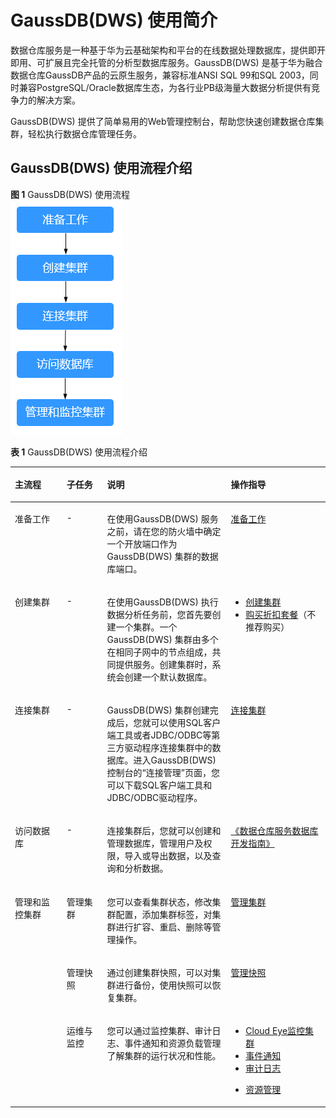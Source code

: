 # GaussDB\(DWS\) 使用简介<a name="ZH-CN_TOPIC_0000001405636742"></a>

数据仓库服务是一种基于华为云基础架构和平台的在线数据处理数据库，提供即开即用、可扩展且完全托管的分析型数据库服务。GaussDB\(DWS\) 是基于华为融合数据仓库GaussDB产品的云原生服务，兼容标准ANSI SQL 99和SQL 2003，同时兼容PostgreSQL/Oracle数据库生态，为各行业PB级海量大数据分析提供有竞争力的解决方案。

GaussDB\(DWS\) 提供了简单易用的Web管理控制台，帮助您快速创建数据仓库集群，轻松执行数据仓库管理任务。

## GaussDB\(DWS\) 使用流程介绍<a name="section9634183414258"></a>

**图 1**  GaussDB\(DWS\) 使用流程<a name="fig186511135153710"></a>  
![](figures/GaussDB(DWS)-使用流程.png "GaussDB(DWS)-使用流程")

**表 1**  GaussDB\(DWS\) 使用流程介绍

<a name="table118042014131911"></a>
<table><thead align="left"><tr id="row980471411194"><th class="cellrowborder" valign="top" width="16.41%" id="mcps1.2.5.1.1"><p id="p180431491916"><a name="p180431491916"></a><a name="p180431491916"></a>主流程</p>
</th>
<th class="cellrowborder" valign="top" width="12.879999999999999%" id="mcps1.2.5.1.2"><p id="p18804201401918"><a name="p18804201401918"></a><a name="p18804201401918"></a>子任务</p>
</th>
<th class="cellrowborder" valign="top" width="39.269999999999996%" id="mcps1.2.5.1.3"><p id="p18804514181919"><a name="p18804514181919"></a><a name="p18804514181919"></a>说明</p>
</th>
<th class="cellrowborder" valign="top" width="31.44%" id="mcps1.2.5.1.4"><p id="p68040141197"><a name="p68040141197"></a><a name="p68040141197"></a>操作指导</p>
</th>
</tr>
</thead>
<tbody><tr id="row569524210342"><td class="cellrowborder" valign="top" width="16.41%" headers="mcps1.2.5.1.1 "><p id="p13695174233413"><a name="p13695174233413"></a><a name="p13695174233413"></a>准备工作</p>
</td>
<td class="cellrowborder" valign="top" width="12.879999999999999%" headers="mcps1.2.5.1.2 "><p id="p1069513425343"><a name="p1069513425343"></a><a name="p1069513425343"></a>-</p>
</td>
<td class="cellrowborder" valign="top" width="39.269999999999996%" headers="mcps1.2.5.1.3 "><p id="p2962165851212"><a name="p2962165851212"></a><a name="p2962165851212"></a>在使用GaussDB(DWS) 服务之前，请在您的防火墙中确定一个开放端口作为GaussDB(DWS) 集群的数据库端口。</p>
</td>
<td class="cellrowborder" valign="top" width="31.44%" headers="mcps1.2.5.1.4 "><p id="p1869515425343"><a name="p1869515425343"></a><a name="p1869515425343"></a><a href="准备工作.md">准备工作</a></p>
</td>
</tr>
<tr id="row1780491461916"><td class="cellrowborder" valign="top" width="16.41%" headers="mcps1.2.5.1.1 "><p id="p13805171415198"><a name="p13805171415198"></a><a name="p13805171415198"></a>创建集群</p>
</td>
<td class="cellrowborder" valign="top" width="12.879999999999999%" headers="mcps1.2.5.1.2 "><p id="p47593523814"><a name="p47593523814"></a><a name="p47593523814"></a>-</p>
</td>
<td class="cellrowborder" valign="top" width="39.269999999999996%" headers="mcps1.2.5.1.3 "><p id="p126301614114213"><a name="p126301614114213"></a><a name="p126301614114213"></a>在使用GaussDB(DWS) 执行数据分析任务前，您首先要创建一个集群。一个GaussDB(DWS) 集群由多个在相同子网中的节点组成，共同提供服务。创建集群时，系统会创建一个默认数据库。</p>
</td>
<td class="cellrowborder" valign="top" width="31.44%" headers="mcps1.2.5.1.4 "><a name="ul665919136919"></a><a name="ul665919136919"></a><ul id="ul665919136919"><li><a href="创建集群.md">创建集群</a></li><li><a href="购买折扣套餐.md">购买折扣套餐</a><span id="ph2036011558312"><a name="ph2036011558312"></a><a name="ph2036011558312"></a>（不推荐购买）</span></li></ul>
</td>
</tr>
<tr id="row7867168102818"><td class="cellrowborder" valign="top" width="16.41%" headers="mcps1.2.5.1.1 "><p id="p10115122932111"><a name="p10115122932111"></a><a name="p10115122932111"></a>连接集群</p>
</td>
<td class="cellrowborder" valign="top" width="12.879999999999999%" headers="mcps1.2.5.1.2 "><p id="p208671189283"><a name="p208671189283"></a><a name="p208671189283"></a>-</p>
</td>
<td class="cellrowborder" valign="top" width="39.269999999999996%" headers="mcps1.2.5.1.3 "><p id="p7189125020373"><a name="p7189125020373"></a><a name="p7189125020373"></a>GaussDB(DWS) 集群创建完成后，您就可以使用SQL客户端工具或者JDBC/ODBC等第三方驱动程序连接集群中的数据库。进入GaussDB(DWS) 控制台的“连接管理”页面，您可以下载SQL客户端工具和JDBC/ODBC驱动程序。</p>
</td>
<td class="cellrowborder" valign="top" width="31.44%" headers="mcps1.2.5.1.4 "><p id="p142272563325"><a name="p142272563325"></a><a name="p142272563325"></a><a href="连接集群的方式.md">连接集群</a></p>
</td>
</tr>
<tr id="row193781041152120"><td class="cellrowborder" valign="top" width="16.41%" headers="mcps1.2.5.1.1 "><p id="p837864152110"><a name="p837864152110"></a><a name="p837864152110"></a>访问数据库</p>
</td>
<td class="cellrowborder" valign="top" width="12.879999999999999%" headers="mcps1.2.5.1.2 "><p id="p10378114132116"><a name="p10378114132116"></a><a name="p10378114132116"></a>-</p>
</td>
<td class="cellrowborder" valign="top" width="39.269999999999996%" headers="mcps1.2.5.1.3 "><p id="p173788411212"><a name="p173788411212"></a><a name="p173788411212"></a>连接集群后，您就可以创建和管理数据库，管理用户及权限，导入或导出数据，以及查询和分析数据。</p>
</td>
<td class="cellrowborder" valign="top" width="31.44%" headers="mcps1.2.5.1.4 "><p id="p13156361070"><a name="p13156361070"></a><a name="p13156361070"></a><a href="https://support.huaweicloud.com/qs-dws/dws_01_1016.html" target="_blank" rel="noopener noreferrer">《数据仓库服务数据库开发指南》</a></p>
</td>
</tr>
<tr id="row860511553219"><td class="cellrowborder" rowspan="3" valign="top" width="16.41%" headers="mcps1.2.5.1.1 "><p id="p860513551216"><a name="p860513551216"></a><a name="p860513551216"></a>管理和监控集群</p>
<p id="p1786973731516"><a name="p1786973731516"></a><a name="p1786973731516"></a></p>
<p id="p38691437161517"><a name="p38691437161517"></a><a name="p38691437161517"></a></p>
</td>
<td class="cellrowborder" valign="top" width="12.879999999999999%" headers="mcps1.2.5.1.2 "><p id="p156054553217"><a name="p156054553217"></a><a name="p156054553217"></a>管理集群</p>
</td>
<td class="cellrowborder" valign="top" width="39.269999999999996%" headers="mcps1.2.5.1.3 "><p id="p2580842184411"><a name="p2580842184411"></a><a name="p2580842184411"></a>您可以查看集群状态，修改集群配置，添加集群标签，对集群进行扩容、重启、删除等管理操作。</p>
</td>
<td class="cellrowborder" valign="top" width="31.44%" headers="mcps1.2.5.1.4 "><p id="p6913258125512"><a name="p6913258125512"></a><a name="p6913258125512"></a><a href="登录GaussDB(DWS)管理控制台.md">管理集群</a></p>
</td>
</tr>
<tr id="row18970322194014"><td class="cellrowborder" valign="top" headers="mcps1.2.5.1.1 "><p id="p59704229407"><a name="p59704229407"></a><a name="p59704229407"></a>管理快照</p>
</td>
<td class="cellrowborder" valign="top" headers="mcps1.2.5.1.2 "><p id="p10970522124011"><a name="p10970522124011"></a><a name="p10970522124011"></a>通过创建集群快照，可以对集群进行备份，使用快照可以恢复集群。</p>
</td>
<td class="cellrowborder" valign="top" headers="mcps1.2.5.1.3 "><p id="p49701122144018"><a name="p49701122144018"></a><a name="p49701122144018"></a><a href="管理快照.md">管理快照</a></p>
</td>
</tr>
<tr id="row10253419154015"><td class="cellrowborder" valign="top" headers="mcps1.2.5.1.1 "><p id="p5254101913407"><a name="p5254101913407"></a><a name="p5254101913407"></a>运维与监控</p>
</td>
<td class="cellrowborder" valign="top" headers="mcps1.2.5.1.2 "><p id="p72541519114012"><a name="p72541519114012"></a><a name="p72541519114012"></a>您可以通过监控集群、审计日志、事件通知和资源负载管理了解集群的运行状况和性能。</p>
</td>
<td class="cellrowborder" valign="top" headers="mcps1.2.5.1.3 "><a name="ul8102554205215"></a><a name="ul8102554205215"></a><ul id="ul8102554205215"><li><a href="Cloud-Eye监控集群.md">Cloud Eye监控集群</a></li><li><a href="事件通知概述.md">事件通知</a></li><li><a href="审计日志.md">审计日志</a></li><li><p id="p470532310018"><a name="p470532310018"></a><a name="p470532310018"></a><a href="资源管理.md">资源管理</a></p>
</li></ul>
</td>
</tr>
</tbody>
</table>

